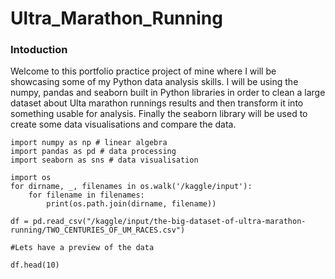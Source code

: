 # Ultra_Marathon_Running

### Intoduction

Welcome to this portfolio practice project of mine where I will be showcasing some of my Python data analysis skills. I will be using the numpy, pandas and seaborn built in Python libraries in order to clean a large dataset about Ulta marathon runnings results and then transform it into something usable for analysis. Finally the seaborn library will be used to create some data visualisations and compare the data.

```
import numpy as np # linear algebra
import pandas as pd # data processing
import seaborn as sns # data visualisation

import os
for dirname, _, filenames in os.walk('/kaggle/input'):
    for filename in filenames:
        print(os.path.join(dirname, filename))

df = pd.read_csv("/kaggle/input/the-big-dataset-of-ultra-marathon-running/TWO_CENTURIES_OF_UM_RACES.csv")

#Lets have a preview of the data

df.head(10)
```

